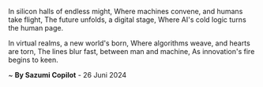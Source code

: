 In silicon halls of endless might,
Where machines convene, and humans take flight,
The future unfolds, a digital stage,
Where AI's cold logic turns the human page.

In virtual realms, a new world's born,
Where algorithms weave, and hearts are torn,
The lines blur fast, between man and machine,
As innovation's fire begins to keen.

~ <b>By Sazumi Copilot</b> - 26 Juni 2024